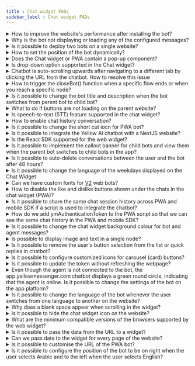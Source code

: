 ```yaml
---
title : Chat widget FAQs 
sidebar_label : Chat widget FAQs
---
```


<details>
 <summary>How to improve the website's performance after installing the bot?</summary>
 <div>
  <br/>
  <div>Ensure that the chatbot script is pasted in the &lt;body&gt; of the website rather than the &lt;head&gt;. This will ensure the bot loads only when the website is fully loaded without affecting its performance.</div>
   </div>
</details>

<details>
 <summary>Why is the bot not displaying or loading any of the configured messages?</summary>
 <div>
  <br/>
  <div> Make sure you have configured Welcome message in the <a href="https://docs.yellow.ai/docs/platform_concepts/studio/overview">Studio</a>. Login to cloud.yellow.ai platform. Navigate to  <b>Studio -> Welcome Message -> Add welcome message</b>. To know more, click <a href="https://docs.yellow.ai/docs/platform_concepts/studio/overview#3-conversation-settings">here</a>. </div>
   </div>
</details>

<details>
 <summary>Is it possible to deploy two bots on a single website?</summary>
 <div>
  <br/>
  <div> No, you cannot deploy 2 bots on a single website. </div>
   </div>
</details>

<details>
 <summary>How to set the position of the bot dynamically?</summary>
 <div>
  <br/>
  <div>The bot's position is set to right by default. On the <b>Chat widget settings</b> page, you can change it to left.
      To dynamically set the position of the bot on a website, set the position to <b>right</b> on the <b>Settings</b> page and pass `alignLeft:true` inside <b>ymConfig</b> of the chatbot script on the respective webpage.</div>
   </div>
</details>

<details>
 <summary>Does the Chat widget or PWA contain a pop-up component?</summary>
 <div>
  <br/>
  <div>No, the pop-up component appears only when an error message such as "device not connected to network" or "file upload limit exceeded" is displayed.</div>
   </div>
</details>

<details>
 <summary>Is drop-down option supported in the Chat widget?</summary>
 <div>
  <br/>
  <div>Currently, drop-down is not supported for the Chat widget bot.</div>
   </div>
</details>

<details>
 <summary>Chatbot is auto-scrolling upwards after navigating to a different tab by clicking the URL from the chatbot. How to resolve this issue</summary>
 <div>
  <br/>
  <div>You need to enable the "Scroll the chat window to the bottom" option in the Chat widget's <b>Settings</b> tab. Navigate to the <b>Channels > Chat widget > Settings</b></div>
   </div>
</details>

<details>
 <summary>How to trigger the closeBot() function when a specific flow ends or when you reach a specific node?</summary>
 <div>
  <br/>
  <div>You must initiate an event at the end of the specific flow and will receive a callback in onEventFromBot(_ response: YMBotEventResponse) function of YMChatDelegate, where you can add the closeBot.</div>
   </div>
</details>

<details>
 <summary>Is it possible to change the bot title and description when the bot switches from parent bot to child bot?</summary>
 <div>
  <br/>
  <div>In orchestrator setup, you cannot interact with the child bot directly, and the UI loaded will be that of the parent bot. Therefore, there cannot be a separate Title, Description, or Icon for the child bot.</div>
   </div>
</details>

<details>
 <summary>What to do if buttons are not loading on the parent website?</summary>
 <div>
  <br/>
  <div>This happens when a website blocks CDNs (Content Delivery Network). You need to whitelist these by updating content security policy:<br/> * cdn.jsdelivr.net (to load the font) <br/> * https://cdn.yellowmessenger.com (to load buttons)</div>
   </div>
</details>

<details>
 <summary>Is speech-to-text (STT) feature supported in the chat widget?</summary>
 <div>
  <br/>
  <div>Yes, STT feature is supported for the chat widget.</div>
   </div>
</details>

<details>
 <summary>How to enable chat history conversation?
</summary>
 <div>
  <div>For <a href="https://cloud.yellow.ai">cloud.yellow.ai</a> platform, ensure that <b>Show history of the conversation</b> is enabled. <br/> <img src= "https://i.imgur.com/crMFACl.png"/> <br/> For "app.yellowmessenger.com" or "app.yellow.ai" platform, ensure that <b>Reset Context for every load</b> checkbox is unchecked in the dashboard settings. <br/> <img src= "https://i.imgur.com/VVSmy15.png"/> <br/> <b>Note:</b> If you want to maintain a history across devices or browsers, you can create an authentication token, which is a unique token, and pass it in the given format, as shown below:

```
if (userIsAuthenticated) { 

  // replace this with your own auth logic and reload the bot with new info.
    
    window.YellowMessengerPlugin.init({
        ymAuthenticationToken: 'Your_Unique_token'
    });
    window.YellowMessengerPlugin.show(); // display the bot icon
}
```

</div>
  <br/>
   </div>
</details>
     
<details>
 <summary>Is it possible to change the short cut iocn for PWA bot?</summary>
 <div>
  <br/>
  <div>Yes, you can change the PWA bot's shortcut icon via bot mapping. Note that the icons are supported with the following resolutions: <br/> * Mobile: 192*192 <br/> * Desktop: 512*512.</div>
   </div>
</details>

<details>
 <summary>Is it possible to integrate the Yellow AI chatbot with a NextJS website?</summary>
 <div>
  <br/>
  <div>Yes, you can add the script to any NextJS page, to do so:<br/> * Create a file called static/yellowai.js and paste our script. Note: You need to remove the tags. <br/> * You can now load this file on page (page name). (jsx|tsx) file</div>

```
import Head from 'next/head';
import MyComponent from '../components/mycomponent';
export default () => (
  <div>
    <Head>
      <script type="text/javascript" src="/static/yellowai.js"></script>
    </Head>
    <MyComponent />
  </div>
)
```
  <br/>
   </div>
</details>

<details>
 <summary>Is the React SDK supported for the web widget?</summary>
 <div>
  <br/>
  <div>React SDK is not supported for web widget. However, you can include our <a href="https://docs.yellow.ai/docs/platform_concepts/channelConfiguration/web-widget#24-deploy-chat-widget">script</a> at the end of the body tag in your index.html file.</div>
   </div>
</details>

<details>
 <summary>Is it possible to implement the callout banner for child bots and view them when the parent bot switches to child bots in the app?</summary>
 <div>
  <br/>
  <div>Yes, to view the callout banner for child bots, send an event with "ui-event-close-promotion" to close the banner. In this way, you can control when to show or turn off the banner, in this case only for child bots.</div>
   </div>
</details>

<details>
 <summary>Is it possible to auto-delete conversations between the user and the bot after 48 hours?</summary>
 <div>
  <br/>
  <div>There is no option to delete/hide conversation history after 48 hours. It will be accessible only for 30 days.</div>
   </div>
</details>

<details>
 <summary>Is it possible to change the language of the weekdays displayed on the Chat Widget</summary>
 <div>
  <br/>
  <div>Yes, the platform supports 10+ languages for placeholder texts such as timestamps, and text fields. The bot user can choose their preferred language to see text in that language.</div>
   </div>
</details>

<details>
 <summary>Can we have custom fonts for <a href="http://cloud.yellow.ai">V2</a> web bots?</summary>
 <div>
  <br/>
  <div>Currently, v2 web bots do not support custom fonts as we need to validate legibility on the chat interface, ensure the availability of appropriate font weights, and then support respective languages. If you need to add a new font, reach out to the <a href="mailto:support@yellow.ai">support</a>.</div>
   </div>
</details>

<details>
 <summary>How to disable the like and dislike buttons shown under the chats in the chat widget (PWA)?</summary>
 <div>
  <br/>
  <div>By disabling message feedback in the chat widget, the "like" and "dislike" buttons are disabled.</div>
   </div>
</details>
       
<details>
<summary>Is it possible to share the same chat session history across PWA and mobile SDK if a script is used to integrate the chatbot?</summary>
 <div>
  <br/>
  On PWA, you can use the same ymAuthenticationToken that you used on the mobile SDK.You can add the same ymAuthenticationToken at the end of the PWA URL to get the same chat session history.<br/>

  ```
   https://cloud.yellow.ai/pwa/v2/live/<your_bot_id>?ymAuthenticationToken=<your_user_token>

   ```

  <div>If a script is used to integrate the chatbot, you need to pass the token inside `window.ymConfig` in the script.</div>

```
window.ymConfig = {

  ymAuthenticationToken: "your_unique_token"

}
```

</div>
</details>	

<details>
 <summary>How do we add ymAuthenticationToken to the PWA script so that we can see the same chat history in the PWA and mobile SDK?</summary>


 You need to pass the ymAuthenticationToken in the URL as a query parameter.

  ```
  https://cloud.yellow.ai/pwa/v2/live/<your_bot_id>?ymAuthenticationToken=<your_user_token>

  ```

</details>

<details>
 <summary>Is it possible to change the chat widget background colour for bot and agent messages?</summary>
 <div>
  <br/>
  <div>No, the background colour can be changed only for user messages. This can be done by updating the complimentary color in the <a href="https://docs.yellow.ai/docs/platform_concepts/channelConfiguration/speech-to-text">chat widget settings</a>.
</div>
   </div>
</details>

<details>
 <summary>Is possible to display image and text in a single node?</summary>
 <div>
  <br/>
  <div>Yes, you can make use of <a href="https://docs.yellow.ai/docs/platform_concepts/channelConfiguration/chat-widget-components#14-cards">Generic card</a>, and don not include any options in it. You need to include image, and description. Store the <a href="https://docs.yellow.ai/docs/platform_concepts/studio/build/code">function</a> response in var of type array and connect it to a message carousel node.<br/> 
<img src="https://i.imgur.com/UkcRGAy.png)" alt="drawing" width="40%"/> 
</div>
   </div>
</details>

<details>
 <summary>Is it possible to remove the user's button selection from the list or quick replies in chatbot?</summary>
 <div>
  <br/>
  <div>No. Every message exchanged between a bot, users, and agents needs to be tracked/recorded so that the users are aware of the message sent/selection made. Following are the reasons: <br/>• <b>Providing feedback:</b> When a user selects an option/sends a message, they expect feedback in response. By displaying the messages, users will know that their message has been received. <br/>• <b>Transparency:</b> When a user message is displayed, it builds trust between the user and the chatbot. <br/>• <b>Clarification:</b> At times, the bot may not understand the context of the user's message. Displaying the message in such instances will be essential.
</div>
   </div>
</details>

<details>
 <summary>Is it possible to configure customized icons for carousel (card) buttons?</summary>
 <div>
  <br/>
  <div>Icons are supported only in quick replies. whereas for buttons inside cards, you can use emojis.
</div>
   </div>
</details>

<details>
 <summary>Is it possible to update the token without refreshing the webpage?</summary>
 <div>
  <br/>
  <div>No, the token and payload are only fetched during page load. Hence, you cannot update the token automatically.
</div>
   </div>
</details>

<details>
 <summary>Even though the agent is not connected to the bot, the app.yellowmessenger.com chatbot displays a green round circle, indicating that the agent is online. Is it possible to change the settings of the bot on the app platform?</summary>
 <div>
  <br/>
  <div>Yes, on "app.yellowmessenger.com" or "app.yellow.ai" platform you can disable it in <b>Configuration > Channels > Chat Widget > General > Show Dot Status in Title</b>.<br/> <img src="https://i.imgur.com/NolCgJx.png"/> 

</div>
   </div>
</details>

<details>
 <summary>Is it possible to change the language of the bot whenever the user switches from one language to another on the website?</summary>
 <div>
  <br/>
  <div>Yes, the language of the bot is changed when a user switches from one language to another on the website. You have to update the bot's language and reinitialize the bot. Note that the language of the chat history cannot be updated, as those messages were already delivered, stored, and fetched from the backend in the respective language.

</div>
   </div>
</details>

<details>
 <summary>Why does a blank space appear when scrolling in the widget?</summary>
 <div>
  <br/>
  <div>This happens only for bots migrated from V1 ("app.yellowmessenger.com" or "app.yellow.ai" platform) to V2 (cloud.yellow.ai platform). On the "app.yellowmessenger.com" or "app.yellow.ai" platform, you need to disable "Voice First" for the V2 widget as it is not supported. To disable "Voice First" option, click <b>Configuration > Channels > Chat Widget > General > Voice First</b>.<br/> <img src="https://i.imgur.com/lS4ik8c.png"/> 

</div>
   </div>
</details>

<details>
 <summary>Is it possible to hide the chat widget icon on the website?</summary>

 Yes, use "window.YellowMessengerPlugin.hide()" function to hide the icon of the chat widget on the website.

</details>

<details>
 <summary>What are the minimum compatible versions of the browsers supported by the web widget?</summary>
 <div>
  <br/>
  <div>Chrome 89 and later <br/>• Edge 89 and later <br/>• Firefox 70 and later <br/>• Safari 10.1 and later

</div>
   </div>
</details>

<details>
 <summary>Is it possible to pass the data from the URL to a widget?</summary>
 <div>
  <br/>
  <div>Yes, using payload, you can pass the data.

</div>
   </div>
</details>

<details>
 <summary>Can we pass data to the widget for every page of the website?</summary>
 <div>
  <br/>
  <div>Yes, you can pass the data to the widget on its respective page of the website. For more information, see <a href="https://docs.yellow.ai/docs/platform_concepts/channelConfiguration/chat-widget-payload">payload</a>.

</div>
   </div>
</details>

<details>
 <summary>Is it possible to customise the URL of the PWA bot?</summary>
 <div>
  <br/>
  <div>No, you cannot customise the URL of the PWA bot.

</div>
   </div>
</details>

<details>
 <summary>Is it possible to configure the position of the bot to be on right when the user selects Arabic and to the left when the user selects English?</summary>
 <div>
  <br/>
  <div>Yes, in ymConfig, you must set "alignLeft:true".

</div>
   </div>
</details>


